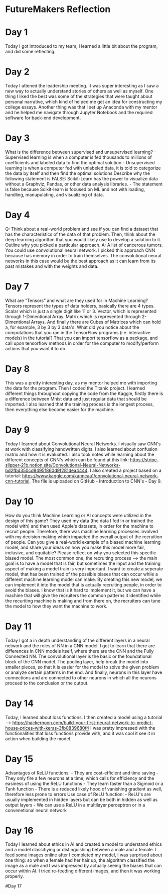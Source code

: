 # FutureMakers Reflection

# Day 1 
  Today I got introduced to my team, I learned a little bit about the program, and did some reflecting. 
 
# Day 2 
   Today I attened the leadership meeting. It was super interesting as I saw a new way to actually understand stories of others as well as myself. 
   One thing I liked the best was some of the strategies that were taught about personal narrative, which kind of helped me get an idea for constructing my college essays. 
   Another thing was that I set up Anaconda with my mentor and he helped me navigate through Jupyter Notebook and the required software for back-end development. 

# Day 3 
  What is the difference between supervised and unsupervised learning? 
    - Supervised learning is when a computer is fed thousands to millions of coefficients and labeled data to find the optimal solution
    - Unsupervised learning is when a computer fed with unlabeled data, it is told to categorize the data by itself and then find the optimal solutions 
  Describe why the following statement is FALSE: Scikit-Learn has the power to visualize data without a Graphviz, Pandas, or other data analysis libraries.
    - The statement is false because Scikit-learn is focused on ML and not with loading, handling, manupulating, and visualizing of data. 
    
# Day 4 
  Q: Think about a real-world problem and see if you can find a dataset that has the characteristics of the data of that problem. Then, think about the deep learning algorithm that you would likely use to develop a solution to it. Outline why you picked a particular approach. 
  A: A list of cancerous tumors. You could use convolutional neural network. I picked this approach CNN because has memory in order to train themselves. The convolutional neural networks in this case would be the best approach as it can learn from its past mistakes and with the weights and data. 
  
# Day 7
  What are “Tensors” and what are they used for in Machine Learning?
  Tensors represent the types of data holders, basically there are 4 types. Scalar which is just a single digit like 11 or 3. Vector, which is represented through 1-Dimentional Array. Matrix which is represented through 2-Dimentional Arrays. And finally there are Cubes of Matrices which can hold a, for example, 3 by 3 by 3 data's. 
  What did you notice about the computations that you ran in the TensorFlow programs (i.e. interactive models) in the tutorial?
  That you can import tensorflow as a package, and call upon tensorflow methods in order for the computer to modify/perform actions that you want it to do. 
  
# Day 8 
  This was a pretty interesting day, as my mentor helped me with importing the data for the program. Then I coded the Titanic project. I learned different things throughout
  copying the code from the Kaggle, firstly there is a difference between Mnist data and just regular data that should be imported. I also learned that the training process is
  the longest process, then everything else become easier for the machine. 

# Day 9 
  Today I learned about Convolutional Neural Networks. I visually saw CNN's at work with classifying handwritten digits. I also learned about confusion matrix and how it is evaluated. I also took notes while learning about the different concepts of CNN's which can be found at this link: https://stripe-slipper-21b.notion.site/Convolutional-Neural-Networks-bd2fbd350cd8495f860d9f281dea4444. I also created a project based on a tutorial: https://www.kaggle.com/kanncaa1/convolutional-neural-network-cnn-tutorial. The file is uploaded on GitHub - Introduction to CNN's - Day 9. 

# Day 10 
   How do you think Machine Learning or AI concepts were utilized in the design of this game? They used my data (the data I fed in or trained the model with) and then used Apple's datasets, in order for the machine to recruit people. Therefore, there was machine learning processes involved with my decision making which impacted the overall output of the recruition of people. Can you give a real-world example of a biased machine learning model, and share your ideas on how you make this model more fair, inclusive, and
equitable? Please reflect on why you selected this specific biased model. The most common one, the recruiting process --> the main goal is to have a model that is fair, but sometimes the input and the training aspect of making a model train is very important. I want to create a seperate model, that has been trained of the possible biases that can occur while a different machine learning model can make. By creating this new model, we can implement it into the model that is actually recruiting people, in order to avoid the biases. I know that is it hard to implement it, but we can have a machine that will give the recruiters the common patterns it identified while the recuriting machine is making and from there on, the recruiters can tune the model to how they want the machine to work. 
   
# Day 11
  Today I got a in depth understanding of the different layers in a neural network and the roles of NN in a CNN model. I got to learn that there are differences in CNN models itself, where there are the CNN and the Fully Connected NN. The convolutional layer is the basic or the foundational block of the CNN model. The pooling layer, help break the model into smaller pieces, so that it is easier for the model to solve the given problem or analyze certain patterns in the end. And finally, neurons in this layer have connections and are connected to other neurons in which all the neurons proceed to the conclusion or the output. 

# Day 14 
  Today, I learned about loss functions. I then created a model using a tutorial --> https://hackernoon.com/build-your-first-neural-network-to-predict-house-prices-with-keras-3fb0839680f4 
  I was pretty impressed with the functionalities that loss functions provide with, and it was cool it see it in action when building the model.
    
# Day 15 
  Advantages of ReLU functions: 
    - They are cost-efficient and time saving
    - They only fire a few neurons at a time, which calls for efficiency and the easiness of using the ReLU functions 
    - They learn faster than a Sigmoid or a Tanh function
    - There is a reduced likely hood of vanishing gradient as well, therefore less prone to errors 
 Use case of ReLU function: 
    - ReLU's are usually implemented in hidden layers but can be both in hidden as well as output layers 
    - We can use a ReLU in a multilayer perceptron or in a convenetional neural network
   
# Day 16 
  Today I learned about ethics in AI and created a model to understand ethics and a model classifiying or distinguishing between a male and a female. I feed some images online after I completed my model, I was surprised about one thing: so when a female had her hair up, the algorithm classified the image as a male and I was impressed by actually seeing the biases that can occur within AI. I tried re-feeding different images, and then it was working properly. 

#Day 17 

